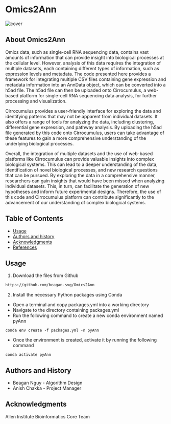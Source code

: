 Omics2Ann
=================================================
![cover](images/sheet_to_text.png)

## About Omics2Ann
Omics data, such as single-cell RNA sequencing data, contains vast amounts of information that can provide insight into biological processes at the cellular level. However, analysis of this data requires the integration of multiple datasets, each containing different types of information, such as expression levels and metadata. The code presented here provides a framework for integrating multiple CSV files containing gene expression and metadata information into an AnnData object, which can be converted into a h5ad file. The h5ad file can then be uploaded onto Cirrocumulus, a web-based platform for single-cell RNA sequencing data analysis, for further processing and visualization.

Cirrocumulus provides a user-friendly interface for exploring the data and identifying patterns that may not be apparent from individual datasets. It also offers a range of tools for analyzing the data, including clustering, differential gene expression, and pathway analysis. By uploading the h5ad file generated by this code onto Cirrocumulus, users can take advantage of these features to gain a more comprehensive understanding of the underlying biological processes.

Overall, the integration of multiple datasets and the use of web-based platforms like Cirrocumulus can provide valuable insights into complex biological systems. This can lead to a deeper understanding of the data, identification of novel biological processes, and new research questions that can be pursued. By exploring the data in a comprehensive manner, researchers can gain insights that would have been missed when analyzing individual datasets. This, in turn, can facilitate the generation of new hypotheses and inform future experimental designs. Therefore, the use of this code and Cirrocumulus platform can contribute significantly to the advancement of our understanding of complex biological systems.

Table of Contents
-----------------
* [Usage](#usage)
* [Authors and history](#authors-and-history)
* [Acknowledgments](#acknowledgments)
* [References](#references)

## Usage
1. Download the files from Github
```bash
https://github.com/beagan-svg/Omics2Ann
```
2. Install the necessary Python packages using Conda
  - Open a terminal and copy packages.yml into a working directory
  - Navigate to the directory containing packages.yml
  - Run the following command to create a new conda environment named pyAnn
```
conda env create -f packages.yml -n pyAnn
```
  - Once the environment is created, activate it by running the following command
```
conda activate pyAnn
```
## Authors and History

* Beagan Nguy - Algorithm Design
* Anish Chakka - Project Manager

## Acknowledgments

Allen Institute Bioinformatics Core Team

